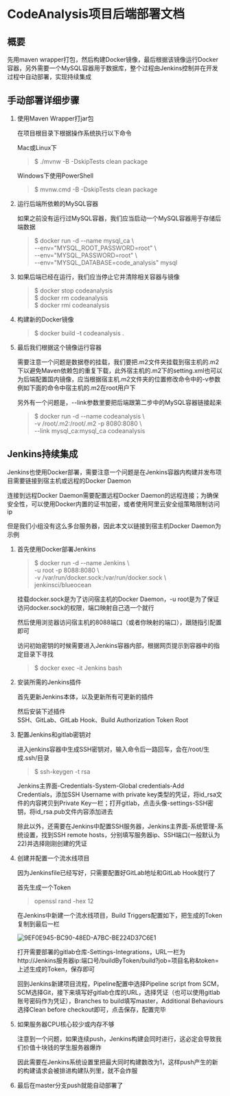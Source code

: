 # CodeAnalysis项目后端部署文档

## 概要

先用maven wrapper打包，然后构建Docker镜像，最后根据该镜像运行Docker容器，另外需要一个MySQL容器用于数据库，整个过程由Jenkins控制并在开发过程中自动部署，实现持续集成  

## 手动部署详细步骤

1. 使用Maven Wrapper打jar包  

    在项目根目录下根据操作系统执行以下命令

    Mac或Linux下
    > $ ./mvnw -B -DskipTests clean package

    Windows下使用PowerShell

    > $ mvnw.cmd -B -DskipTests clean package

2. 运行后端所依赖的MySQL容器

    如果之前没有运行过MySQL容器，我们应当启动一个MySQL容器用于存储后端数据

    > $ docker run -d --name mysql_ca \\  
        --env="MYSQL_ROOT_PASSWORD=root" \\  
        --env="MYSQL_PASSWORD=root" \\  
        --env="MYSQL_DATABASE=code_analysis" mysql  

3. 如果后端已经在运行，我们应当停止它并清除相关容器与镜像

    > $ docker stop codeanalysis  
    > $ docker rm codeanalysis  
    > $ docker rmi codeanalysis  

4. 构建新的Docker镜像

    > $ docker build -t codeanalysis .  

5. 最后我们根据这个镜像运行容器

    需要注意一个问题是数据卷的挂载，我们要把.m2文件夹挂载到宿主机的.m2下以避免Maven依赖包的重复下载，此外宿主机的.m2下的setting.xml也可以为后端配置国内镜像，应当根据宿主机.m2文件夹的位置修改命令中的-v参数  
    例如下面的命令中宿主机的.m2在root用户下

    另外有一个问题是，--link参数里要把后端跟第二步中的MySQL容器链接起来

    > $ docker run -d --name codeanalysis \\  
    > -v /root/.m2:/root/.m2 -p 8080:8080 \\  
    > --link mysql_ca:mysql_ca codeanalysis

## Jenkins持续集成

Jenkins也使用Docker部署，需要注意一个问题是在Jenkins容器内构建并发布项目需要链接到宿主机或远程的Docker Daemon  

连接到远程Docker Daemon需要配置远程Docker Daemon的远程连接；为确保安全性，可以使用Docker内置的证书加密，或者使用阿里云安全组策略限制访问ip  

但是我们小组没有这么多台服务器，因此本文以链接到宿主机Docker Daemon为示例  

1. 首先使用Docker部署Jenkins

    > $ docker run -d --name Jenkins \\  
    > -u root -p 8088:8080 \\  
    > -v /var/run/docker.sock:/var/run/docker.sock \\  
    > jenkinsci/blueocean  

    挂载docker.sock是为了访问宿主机的Docker Daemon，-u root是为了保证访问docker.sock的权限，端口映射自己选一个就行  

    然后使用浏览器访问宿主机的8088端口（或者你映射的端口），跟随指引配置即可  

    访问初始密钥的时候需要进入Jenkins容器内部，根据网页提示到容器中的指定目录下寻找

    > $ docker exec -it Jenkins bash

2. 安装所需的Jenkins插件

    首先更新Jenkins本体，以及更新所有可更新的插件

    然后安装下述插件  
    SSH、GitLab、GitLab Hook、Build Authorization Token Root

3. 配置Jenkins和gitlab密钥对

    进入jenkins容器中生成SSH密钥对，输入命令后一路回车，会在/root/生成.ssh/目录

    > $ ssh-keygen -t rsa

    Jenkins主界面-Credentials-System-Global credentials-Add Credentials，添加SSH Username with private key类型的凭证，将id_rsa文件的内容拷贝到Private Key一栏；打开gitlab，点击头像-settings-SSH密钥，将id_rsa.pub文件内容添加进去

    除此以外，还需要在Jenkins中配置SSH服务器，Jenkins主界面-系统管理-系统设置，找到SSH remote hosts，分别填写服务器ip、SSH端口(一般默认为22)并选择刚刚创建的凭证

4. 创建并配置一个流水线项目

    因为Jenkinsfile已经写好，只需要配置好GitLab地址和GitLab Hook就行了

    首先生成一个Token

    > openssl rand -hex 12

    在Jenkins中新建一个流水线项目，Build Triggers配置如下，把生成的Token复制到最后一栏

    ![9EF0E945-BC90-48ED-A7BC-BE224D37C6E1](/Users/macbook/Downloads/9EF0E945-BC90-48ED-A7BC-BE224D37C6E1.jpeg)

    打开需要部署的gitlab仓库-Settings-Integrations，URL一栏为http://Jenkins服务器ip:端口号/buildByToken/build?job=项目名称&token=上述生成的Token，保存即可

    回到Jenkins新建项目流程，Pipeline配置中选择Pipeline script from SCM，SCM选择Git，接下来填写好gitlab仓库的URL，选择凭证（也可以使用gitlab账号密码作为凭证），Branches to build填写master，Additional Behaviours选择Clean before checkout即可，点击保存，配置完毕

5. 如果服务器CPU核心较少或内存不够

    注意到一个问题，如果连续push，Jenkins构建会同时进行，这必定会导致我们价值十块钱的学生服务器爆炸  

    因此需要在Jenkins系统设置里把最大同时构建数改为1，这样push产生的新的构建请求会被排进构建队列里，就不会炸服

6. 最后在master分支push就能自动部署了

